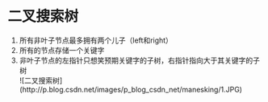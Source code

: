 # 二叉搜索树

<ol>
<li>所有非叶子节点最多拥有两个儿子（left和right）</li>
<li>所有的节点存储一个关键字</li>
<li>非叶子节点的左指针只想笑预期关键字的子树，右指针指向大于其关键字的子树</li>
![二叉搜索树](http://p.blog.csdn.net/images/p_blog_csdn_net/manesking/1.JPG)

</ol>